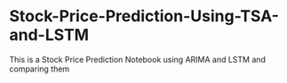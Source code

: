 # Stock-Price-Prediction-Using-TSA-and-LSTM
This is a Stock Price Prediction Notebook using ARIMA and LSTM and comparing them 

